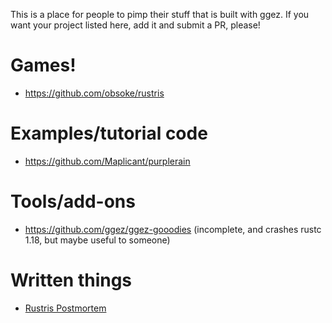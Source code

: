 This is a place for people to pimp their stuff that is built with ggez.  If you want your project listed here, add it and
submit a PR, please!

# Games!

 * <https://github.com/obsoke/rustris>

# Examples/tutorial code

 * <https://github.com/Maplicant/purplerain>

# Tools/add-ons

 * <https://github.com/ggez/ggez-gooodies> (incomplete, and crashes rustc 1.18, but maybe useful to someone)

# Written things

 * [Rustris Postmortem](http://dale.io/blog/rustris-post-mortem.html)

